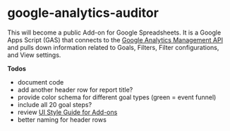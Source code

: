 # google-analytics-auditor
This will become a public Add-on for Google Spreadsheets. It is a Google Apps Script (GAS) that connects to the [Google Analytics Management API](https://developers.google.com/analytics/devguides/config/mgmt/v3/) and pulls down information related to Goals, Filters, Filter configurations, and View settings.

**Todos**
 - document code
 - add another header row for report title?
 - provide color schema for different goal types (green = event funnel)
 - include all 20 goal steps?
 - review [UI Style Guide for Add-ons](https://developers.google.com/apps-script/add-ons/style)
 - better naming for header rows


